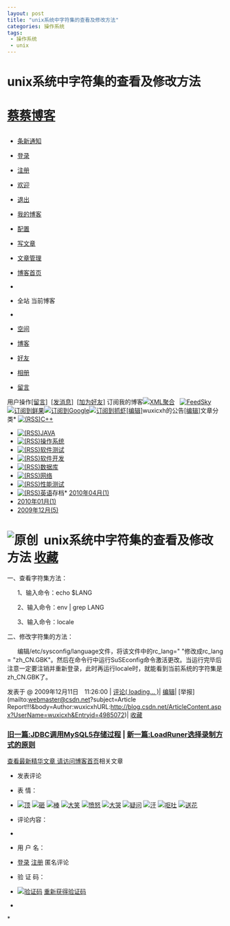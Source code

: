 ```yaml
---
layout: post
title: "unix系统中字符集的查看及修改方法"
categories: 操作系统
tags: 
 - 操作系统
 - unix
--- 
```


# unix系统中字符集的查看及修改方法

# [蔡蔡博客](http://blog.csdn.net/wuxicxh)

##

* [条新通知](http://hi.csdn.net/space-notice.html)
* [登录](http://passport.csdn.net/UserLogin.aspx)
* [注册](http://passport.csdn.net/CSDNUserRegister.aspx)
* [欢迎](http://hi.csdn.net/)
* [退出](http://writeblog.csdn.net/Signout.aspx)
* [我的博客](http://blog.csdn.net/)
* [配置](http://writeblog.csdn.net/configure.aspx)
* [写文章](http://writeblog.csdn.net/PostEdit.aspx)
* [文章管理](http://writeblog.csdn.net/PostList.aspx)
* [博客首页](http://blog.csdn.net/)

*
* 全站 当前博客
*

* [空间](http://hi.csdn.net/wuxicxh)
* [博客](http://blog.csdn.net/wuxicxh)
* [好友](http://hi.csdn.net/!s/friend/list/wuxicxh)
* [相册](http://hi.csdn.net/!s/album/list/wuxicxh)
* [留言](http://hi.csdn.net/!s/wall/to/wuxicxh)

用户操作[[留言]](http://hi.csdn.net/!s/wall/to/wuxicxh)  [[发消息]](http://hi.csdn.net/!s/msg/to/wuxicxh)  [[加为好友]](http://hi.csdn.net/!s/friend/add/wuxicxh) 订阅我的博客[![XML聚合]()](http://feeds.feedsky.com/csdn.net/wuxicxh)   [![FeedSky]()](http://feeds.feedsky.com/csdn.net/wuxicxh)[![订阅到鲜果]()](http://www.xianguo.com/subscribe.php?url=http://feeds.feedsky.com/csdn.net/wuxicxh)[![订阅到Google]()](http://fusion.google.com/add?feedurl=http://feeds.feedsky.com/csdn.net/wuxicxh)[![订阅到抓虾]()](http://www.zhuaxia.com/add_channel.php?url=http://feeds.feedsky.com/csdn.net/wuxicxh)[[编辑]](http://writeblog.csdn.net/configure.aspx)wuxicxh的公告[[编辑]](http://writeblog.csdn.net/EditCategories.aspx?catID=1)文章分类* [![(RSS)]()](http://blog.csdn.net/wuxicxh/category/629935.aspx/rss)[C++](http://blog.csdn.net/wuxicxh/category/629935.aspx)
* [![(RSS)]()](http://blog.csdn.net/wuxicxh/category/629934.aspx/rss)[JAVA](http://blog.csdn.net/wuxicxh/category/629934.aspx)
* [![(RSS)]()](http://blog.csdn.net/wuxicxh/category/629930.aspx/rss)[操作系统](http://blog.csdn.net/wuxicxh/category/629930.aspx)
* [![(RSS)]()](http://blog.csdn.net/wuxicxh/category/629926.aspx/rss)[软件测试](http://blog.csdn.net/wuxicxh/category/629926.aspx)
* [![(RSS)]()](http://blog.csdn.net/wuxicxh/category/629929.aspx/rss)[软件开发](http://blog.csdn.net/wuxicxh/category/629929.aspx)
* [![(RSS)]()](http://blog.csdn.net/wuxicxh/category/629925.aspx/rss)[数据库](http://blog.csdn.net/wuxicxh/category/629925.aspx)
* [![(RSS)]()](http://blog.csdn.net/wuxicxh/category/629931.aspx/rss)[网络](http://blog.csdn.net/wuxicxh/category/629931.aspx)
* [![(RSS)]()](http://blog.csdn.net/wuxicxh/category/629938.aspx/rss)[性能测试](http://blog.csdn.net/wuxicxh/category/629938.aspx)
* [![(RSS)]()](http://blog.csdn.net/wuxicxh/category/629927.aspx/rss)[英语](http://blog.csdn.net/wuxicxh/category/629927.aspx)存档* [2010年04月(1)](http://blog.csdn.net/wuxicxh/archive/2010/04.aspx)
* [2010年01月(1)](http://blog.csdn.net/wuxicxh/archive/2010/01.aspx)
* [2009年12月(5)](http://blog.csdn.net/wuxicxh/archive/2009/12.aspx)
# ![原创]()  unix系统中字符集的查看及修改方法 [收藏]( "收藏到我的网摘中，并分享给我的朋友")

一、查看字符集方法：

      1、输入命令：echo $LANG

      2、输入命令：env | grep LANG

      3、输入命令：locale

二、修改字符集的方法：

      编辑/etc/sysconfig/language文件，将该文件中的rc_lang=" "修改成rc_lang = "zh_CN.GBK"。然后在命令行中运行SuSEconfig命令激活更改。当运行完毕后注意一定要注销并重新登录，此时再运行locale时，就能看到当前系统的字符集是zh_CN.GBK了。

发表于 @ 2009年12月11日　11:26:00 | [评论( loading...  )](http://blog.csdn.net/wuxicxh/archive/2009/12/11/4985072.aspx#FeedBack "评论")| [编辑](http://writeblog.csdn.net/PostEdit.aspx?entryId=4985072 "编辑")| [举报](mailto:webmaster@csdn.net?subject=Article Report!!!&body=Author:wuxicxhURL:http://blog.csdn.net/ArticleContent.aspx?UserName=wuxicxh&Entryid=4985072)| [收藏]( "收藏到我的网摘中，并分享给我的朋友")

### [旧一篇:JDBC调用MySQL5存储过程](http://blog.csdn.net/wuxicxh/archive/2009/12/10/4979436.aspx) | [新一篇:LoadRuner选择录制方式的原则](http://blog.csdn.net/wuxicxh/archive/2009/12/11/4985235.aspx)

[查看最新精华文章 请访问博客首页](http://blog.csdn.net/)相关文章[]()

* 发表评论
 
* 表 情：
* [![顶]( "顶")](http://blog.csdn.net/wuxicxh/archive/2009/12/11/4985072.aspx#) [![砸]( "砸")](http://blog.csdn.net/wuxicxh/archive/2009/12/11/4985072.aspx#) [![棒]( "棒")](http://blog.csdn.net/wuxicxh/archive/2009/12/11/4985072.aspx#) [![大笑]( "大笑")](http://blog.csdn.net/wuxicxh/archive/2009/12/11/4985072.aspx#) [![愤怒]( "愤怒")](http://blog.csdn.net/wuxicxh/archive/2009/12/11/4985072.aspx#) [![大哭]( "大哭")](http://blog.csdn.net/wuxicxh/archive/2009/12/11/4985072.aspx#) [![疑问]( "疑问")](http://blog.csdn.net/wuxicxh/archive/2009/12/11/4985072.aspx#) [![汗]( "汗")](http://blog.csdn.net/wuxicxh/archive/2009/12/11/4985072.aspx#) [![呕吐]( "呕吐")](http://blog.csdn.net/wuxicxh/archive/2009/12/11/4985072.aspx#) [![送花]( "送花")](http://blog.csdn.net/wuxicxh/archive/2009/12/11/4985072.aspx#)

* 评论内容：
*
* 用 户 名：
* [登录]() [注册](http://passport.csdn.net/CSDNUserRegister.aspx) 匿名评论

* 验 证 码：
* [![验证码]()]() [重新获得验证码]()

*
*![]()
